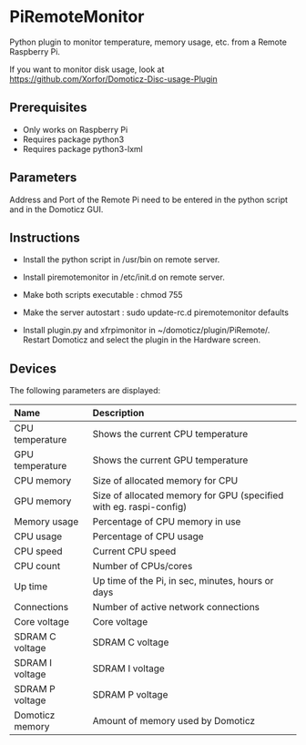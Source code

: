 # PiRemoteMonitor
Python plugin to monitor temperature, memory usage, etc. from a Remote Raspberry Pi.

If you want to monitor disk usage, look at https://github.com/Xorfor/Domoticz-Disc-usage-Plugin

## Prerequisites
- Only works on Raspberry Pi
- Requires package python3
- Requires package python3-lxml

## Parameters
Address and Port of the Remote Pi need to be entered in the python script and in the Domoticz GUI.

## Instructions
- Install the python script in /usr/bin on remote server.
- Install piremotemonitor in /etc/init.d on remote server. 
- Make both scripts executable : chmod 755 
- Make the server autostart : sudo update-rc.d piremotemonitor defaults

- Install plugin.py and xfrpimonitor in  ~/domoticz/plugin/PiRemote/. Restart Domoticz and select the plugin in the Hardware screen.

## Devices
The following parameters are displayed:

| Name            | Description
| :---            | :---
| CPU temperature | Shows the current CPU temperature
| GPU temperature | Shows the current GPU temperature
| CPU memory      | Size of allocated memory for CPU
| GPU memory      | Size of allocated memory for GPU (specified with eg. raspi-config)
| Memory usage    | Percentage of CPU memory in use
| CPU usage       | Percentage of CPU usage
| CPU speed       | Current CPU speed
| CPU count       | Number of CPUs/cores
| Up time         | Up time of the Pi, in sec, minutes, hours or days
| Connections     | Number of active network connections
| Core voltage    | Core voltage
| SDRAM C voltage | SDRAM C voltage
| SDRAM I voltage | SDRAM I voltage
| SDRAM P voltage | SDRAM P voltage
| Domoticz memory | Amount of memory used by Domoticz
